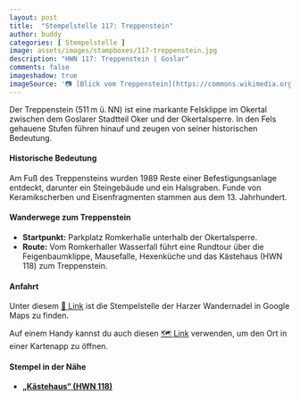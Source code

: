 ```yaml
---
layout: post
title:  "Stempelstelle 117: Treppenstein"
author: buddy
categories: [ Stempelstelle ]
image: assets/images/stampboxes/117-treppenstein.jpg
description: "HWN 117: Treppenstein | Goslar"
comments: false
imageshadow: true
imageSource: '📷 [Blick vom Treppenstein](https://commons.wikimedia.org/wiki/File:Blick_vom_Treppenstein.jpg) von <a href="https://de.wikipedia.org/wiki/Benutzer:Hejkal" class="extiw" title="de:Benutzer:Hejkal">Benutzer:Hejkal</a> unter Lizenz [CC BY-SA 3.0 de](https://creativecommons.org/licenses/by-sa/3.0/de/deed.en)'
---
```


Der Treppenstein (511 m ü. NN) ist eine markante Felsklippe im Okertal zwischen dem Goslarer Stadtteil Oker und der Okertalsperre. In den Fels gehauene Stufen führen hinauf und zeugen von seiner historischen Bedeutung. 

#### Historische Bedeutung

Am Fuß des Treppensteins wurden 1989 Reste einer Befestigungsanlage entdeckt, darunter ein Steingebäude und ein Halsgraben. Funde von Keramikscherben und Eisenfragmenten stammen aus dem 13. Jahrhundert. 

#### Wanderwege zum Treppenstein

- **Startpunkt:** Parkplatz Romkerhalle unterhalb der Okertalsperre.
- **Route:** Vom Romkerhaller Wasserfall führt eine Rundtour über die Feigenbaumklippe, Mausefalle, Hexenküche und das Kästehaus (HWN 118) zum Treppenstein. 

#### Anfahrt

Unter diesem [📍 Link](https://www.google.com/maps/dir/?api=1&origin=&destination=51.87183%2C%2010.48139) ist die Stempelstelle der Harzer Wandernadel in Google Maps zu finden.

<div class="android-only">
  Auf einem Handy kannst du auch diesen 
  <a href="geo:51.87183,10.48139">🗺️ Link</a> 
  verwenden, um den Ort in einer Kartenapp zu öffnen.
  <p></p>
</div>

#### Stempel in der Nähe

- [**„Kästehaus“ (HWN 118)**](/stempelstelle-118-kaestehaus)
